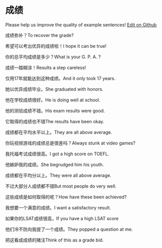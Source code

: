 # 成绩

Please help us improve the quality of example sentences! [Edit on Github](https://github.com/jiyushe/jiyu-example-sentence-source/blob/main/chinese/chengji.md)

<p><span class="chinese">成绩弥补？</span><span class="english">To recover the grade?</span></p>

<p><span class="chinese">希望可以考出优异的成绩啦！</span><span class="english">I hope it can be true!</span></p>

<p><span class="chinese">你的总平均成绩是多少？</span><span class="english">What is your G. P. A. ?</span></p>

<p><span class="chinese">成绩一踏糊涂！</span><span class="english">Results a step careless!</span></p>

<p><span class="chinese">仅用17年就能达到这种成绩。</span><span class="english">And it only took 17 years.</span></p>

<p><span class="chinese">她以优异成绩毕业。</span><span class="english">She graduated with honors.</span></p>

<p><span class="chinese">他在学校成绩很好。</span><span class="english">He is doing well at school.</span></p>

<p><span class="chinese">他的测验成绩不错。</span><span class="english">His exam results were good.</span></p>

<p><span class="chinese">它取得的成绩也不错</span><span class="english">The results have been okay.</span></p>

<p><span class="chinese">成绩都在平均水平以上。</span><span class="english">They are all above average.</span></p>

<p><span class="chinese">你玩视频游戏的成绩总是很差吗？</span><span class="english">Always stunk at video games?</span></p>

<p><span class="chinese">我托福考试成绩很高。</span><span class="english">I got a high score on TOEFL.</span></p>

<p><span class="chinese">他嫉妒我的成绩。</span><span class="english">She begrudged him his youth.</span></p>

<p><span class="chinese">成绩都在平均分以上。</span><span class="english">They were all above average.</span></p>

<p><span class="chinese">不过大部分人成绩都不错</span><span class="english">But most people do very well.</span></p>

<p><span class="chinese">这些成绩是如何取得的呢？</span><span class="english">How have these been achieved?</span></p>

<p><span class="chinese">我想要一个满意的成绩。</span><span class="english">I want a satisfactory result.</span></p>

<p><span class="chinese">如果你的LSAT成绩很高，</span><span class="english">If you have a high LSAT score</span></p>

<p><span class="chinese">他们冷不防向我提了一个成绩。</span><span class="english">They popped a question at me.</span></p>

<p><span class="chinese">把这看成成绩的赌注</span><span class="english">Think of this as a grade bid.</span></p>

